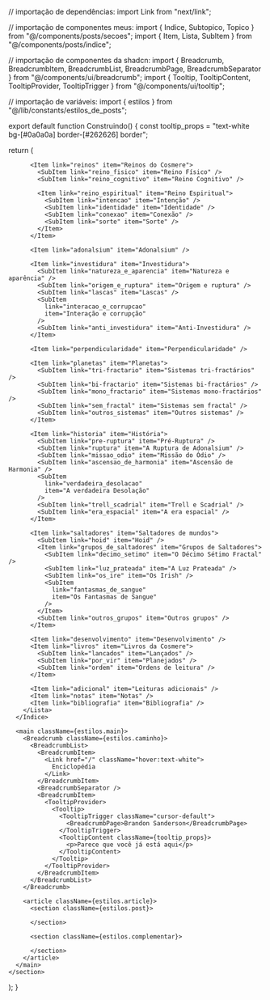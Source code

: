 // importação de dependências:
import Link from "next/link";

// importação de componentes meus:
import { Indice, Subtopico, Topico } from "@/components/posts/secoes";
import { Item, Lista, SubItem } from "@/components/posts/indice";

// importação de componentes da shadcn:
import { Breadcrumb, BreadcrumbItem, BreadcrumbList, BreadcrumbPage, BreadcrumbSeparator } from "@/components/ui/breadcrumb";
import { Tooltip, TooltipContent, TooltipProvider, TooltipTrigger } from "@/components/ui/tooltip";

// importação de variáveis:
import { estilos } from "@/lib/constants/estilos_de_posts";

export default function Construindo() {
  const tooltip_props = "text-white bg-[#0a0a0a] border-[#262626] border";

  return (
    <section className="max-w-screen flex justify-center mx-5 my-5">
      <Indice>
        <Lista>
          <Item link="introducao" item="Introdução" />

          <Item link="reinos" item="Reinos do Cosmere">
            <SubItem link="reino_fisico" item="Reino Físico" />
            <SubItem link="reino_cognitivo" item="Reino Cognitivo" />

            <Item link="reino_espiritual" item="Reino Espiritual">
              <SubItem link="intencao" item="Intenção" />
              <SubItem link="identidade" item="Identidade" />
              <SubItem link="conexao" item="Conexão" />
              <SubItem link="sorte" item="Sorte" />
            </Item>
          </Item>

          <Item link="adonalsium" item="Adonalsium" />

          <Item link="investidura" item="Investidura">
            <SubItem link="natureza_e_aparencia" item="Natureza e aparência" />
            <SubItem link="origem_e_ruptura" item="Origem e ruptura" />
            <SubItem link="lascas" item="Lascas" />
            <SubItem
              link="interacao_e_corrupcao"
              item="Interação e corrupção"
            />
            <SubItem link="anti_investidura" item="Anti-Investidura" />
          </Item>

          <Item link="perpendicularidade" item="Perpendicularidade" />

          <Item link="planetas" item="Planetas">
            <SubItem link="tri-fractario" item="Sistemas tri-fractários" />
            <SubItem link="bi-fractario" item="Sistemas bi-fractários" />
            <SubItem link="mono_fractario" item="Sistemas mono-fractários" />
            <SubItem link="sem_fractal" item="Sistemas sem fractal" />
            <SubItem link="outros_sistemas" item="Outros sistemas" />
          </Item>

          <Item link="historia" item="História">
            <SubItem link="pre-ruptura" item="Pré-Ruptura" />
            <SubItem link="ruptura" item="A Ruptura de Adonalsium" />
            <SubItem link="missao_odio" item="Missão do Ódio" />
            <SubItem link="ascensao_de_harmonia" item="Ascensão de Harmonia" />
            <SubItem
              link="verdadeira_desolacao"
              item="A verdadeira Desolação"
            />
            <SubItem link="trell_scadrial" item="Trell e Scadrial" />
            <SubItem link="era_espacial" item="A era espacial" />
          </Item>

          <Item link="saltadores" item="Saltadores de mundos">
            <SubItem link="hoid" item="Hoid" />
            <Item link="grupos_de_saltadores" item="Grupos de Saltadores">
              <SubItem link="decimo_setimo" item="O Décimo Sétimo Fractal" />
              <SubItem link="luz_prateada" item="A Luz Prateada" />
              <SubItem link="os_ire" item="Os Irish" />
              <SubItem
                link="fantasmas_de_sangue"
                item="Os Fantasmas de Sangue"
              />
            </Item>
            <SubItem link="outros_grupos" item="Outros grupos" />
          </Item>

          <Item link="desenvolvimento" item="Desenvolvimento" />
          <Item link="livros" item="Livros da Cosmere">
            <SubItem link="lancados" item="Lançados" />
            <SubItem link="por_vir" item="Planejados" />
            <SubItem link="ordem" item="Ordens de leitura" />
          </Item>

          <Item link="adicional" item="Leituras adicionais" />
          <Item link="notas" item="Notas" />
          <Item link="bibliografia" item="Bibliografia" />
        </Lista>
      </Indice>

      <main className={estilos.main}>
        <Breadcrumb className={estilos.caminho}>
          <BreadcrumbList>
            <BreadcrumbItem>
              <Link href="/" className="hover:text-white">
                Enciclopédia
              </Link>
            </BreadcrumbItem>
            <BreadcrumbSeparator />
            <BreadcrumbItem>
              <TooltipProvider>
                <Tooltip>
                  <TooltipTrigger className="cursor-default">
                    <BreadcrumbPage>Brandon Sanderson</BreadcrumbPage>
                  </TooltipTrigger>
                  <TooltipContent className={tooltip_props}>
                    <p>Parece que você já está aqui</p>
                  </TooltipContent>
                </Tooltip>
              </TooltipProvider>
            </BreadcrumbItem>
          </BreadcrumbList>
        </Breadcrumb>

        <article className={estilos.article}>
          <section className={estilos.post}>

          </section>

          <section className={estilos.complementar}>

          </section>
        </article>
      </main>
    </section>
  );
}
